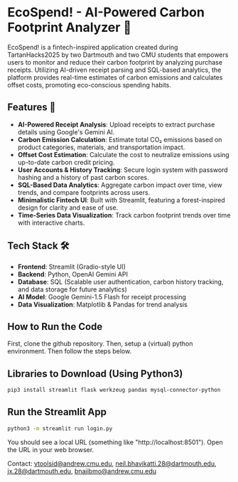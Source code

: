# EcoSpend! - AI-Powered Carbon Footprint Analyzer 🌿

EcoSpend! is a fintech-inspired application created during TartanHacks2025 by two Dartmouth and two CMU students that empowers users to monitor and reduce their carbon footprint by analyzing purchase receipts. Utilizing AI-driven receipt parsing and SQL-based analytics, the platform provides real-time estimates of carbon emissions and calculates offset costs, promoting eco-conscious spending habits.

## Features 🚀

- **AI-Powered Receipt Analysis**: Upload receipts to extract purchase details using Google's Gemini AI.
- **Carbon Emission Calculation**: Estimate total CO₂ emissions based on product categories, materials, and transportation impact.
- **Offset Cost Estimation**: Calculate the cost to neutralize emissions using up-to-date carbon credit pricing.
- **User Accounts & History Tracking**: Secure login system with password hashing and a history of past carbon scores.
- **SQL-Based Data Analytics**: Aggregate carbon impact over time, view trends, and compare footprints across users.
- **Minimalistic Fintech UI**: Built with Streamlit, featuring a forest-inspired design for clarity and ease of use.
- **Time-Series Data Visualization**: Track carbon footprint trends over time with interactive charts.

## Tech Stack 🛠️

- **Frontend**: Streamlit (Gradio-style UI)
- **Backend**: Python, OpenAI Gemini API
- **Database**: SQL (Scalable user authentication, carbon history tracking, and data storage for future analytics)
- **AI Model**: Google Gemini-1.5 Flash for receipt processing
- **Data Visualization**: Matplotlib & Pandas for trend analysis

## How to Run the Code ##

First, clone the github repository. Then, setup a (virtual) python environment. Then follow the steps below.

## Libraries to Download (Using Python3) 
```bash
pip3 install streamlit flask werkzeug pandas mysql-connector-python
```

## Run the Streamlit App  
```bash
python3 -m streamlit run login.py
```
You should see a local URL (something like "http://localhost:8501"). Open the URL in your web browser.

Contact: vtoolsid@andrew.cmu.edu, neil.bhavikatti.28@dartmouth.edu, jx.28@dartmouth.edu, bnajibmo@andrew.cmu.edu





